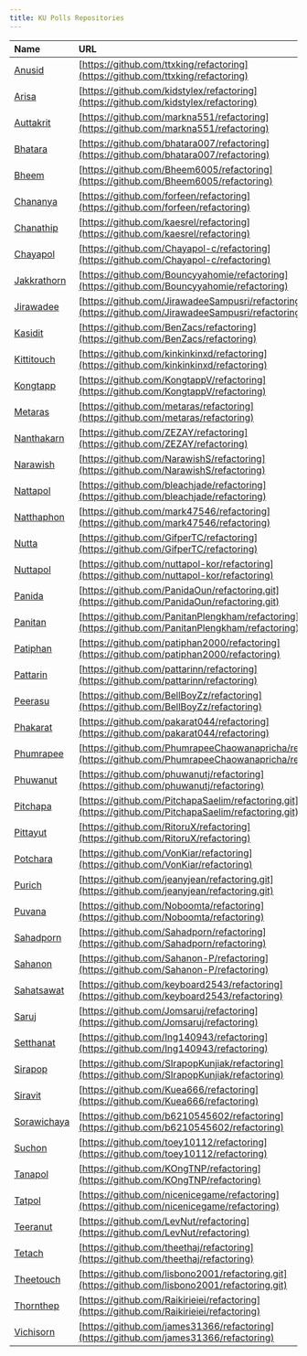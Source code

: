 ```yaml
---
title: KU Polls Repositories
---
```


| Name | URL |
|:-----|:----|
| [Anusid](https://github.com/ttxking/) | [https://github.com/ttxking/refactoring](https://github.com/ttxking/refactoring) |
| [Arisa](https://github.com/kidstylex/) | [https://github.com/kidstylex/refactoring](https://github.com/kidstylex/refactoring) |
| [Auttakrit ](https://github.com/markna551/) | [https://github.com/markna551/refactoring](https://github.com/markna551/refactoring) |
| [Bhatara](https://github.com/bhatara007/) | [https://github.com/bhatara007/refactoring](https://github.com/bhatara007/refactoring) |
| [Bheem](https://github.com/Bheem6005/) | [https://github.com/Bheem6005/refactoring](https://github.com/Bheem6005/refactoring) |
| [Chananya](https://github.com/forfeen/) | [https://github.com/forfeen/refactoring](https://github.com/forfeen/refactoring) |
| [Chanathip](https://github.com/kaesrel/) | [https://github.com/kaesrel/refactoring](https://github.com/kaesrel/refactoring) |
| [Chayapol](https://github.com/Chayapol-c/) | [https://github.com/Chayapol-c/refactoring](https://github.com/Chayapol-c/refactoring) |
| [Jakkrathorn](https://github.com/Bouncyyahomie/) | [https://github.com/Bouncyyahomie/refactoring](https://github.com/Bouncyyahomie/refactoring) |
| [Jirawadee](https://github.com/JirawadeeSampusri/) | [https://github.com/JirawadeeSampusri/refactoring](https://github.com/JirawadeeSampusri/refactoring) |
| [Kasidit](https://github.com/BenZacs/refactoring) | [https://github.com/BenZacs/refactoring](https://github.com/BenZacs/refactoring) |
| [Kittitouch ](https://github.com/kinkinkinxd/) | [https://github.com/kinkinkinxd/refactoring](https://github.com/kinkinkinxd/refactoring) |
| [Kongtapp](https://github.com/KongtappV/) | [https://github.com/KongtappV/refactoring](https://github.com/KongtappV/refactoring) |
| [Metaras](https://github.com/metaras/) | [https://github.com/metaras/refactoring](https://github.com/metaras/refactoring) |
| [Nanthakarn](https://github.com/ZEZAY/) | [https://github.com/ZEZAY/refactoring](https://github.com/ZEZAY/refactoring) |
| [Narawish](https://github.com/NarawishS/) | [https://github.com/NarawishS/refactoring](https://github.com/NarawishS/refactoring) |
| [Nattapol](https://github.com/bleachjade/) | [https://github.com/bleachjade/refactoring](https://github.com/bleachjade/refactoring) |
| [Natthaphon](https://github.com/mark47546/) | [https://github.com/mark47546/refactoring](https://github.com/mark47546/refactoring) |
| [Nutta](https://github.com/GifperTC/) | [https://github.com/GifperTC/refactoring](https://github.com/GifperTC/refactoring) |
| [Nuttapol](https://github.com/nuttapol-kor/) | [https://github.com/nuttapol-kor/refactoring](https://github.com/nuttapol-kor/refactoring) |
| [Panida](https://github.com/PanidaOun/) | [https://github.com/PanidaOun/refactoring.git](https://github.com/PanidaOun/refactoring.git) |
| [Panitan](https://github.com/PanitanPlengkham/) | [https://github.com/PanitanPlengkham/refactoring](https://github.com/PanitanPlengkham/refactoring) |
| [Patiphan](https://github.com/patiphan2000/) | [https://github.com/patiphan2000/refactoring](https://github.com/patiphan2000/refactoring) |
| [Pattarin](https://github.com/pattarinn/) | [https://github.com/pattarinn/refactoring](https://github.com/pattarinn/refactoring) |
| [Peerasu](https://github.com/BellBoyZz/) | [https://github.com/BellBoyZz/refactoring](https://github.com/BellBoyZz/refactoring) |
| [Phakarat](https://github.com/pakarat044/) | [https://github.com/pakarat044/refactoring](https://github.com/pakarat044/refactoring) |
| [Phumrapee](https://github.com/PhumrapeeChaowanapricha/) | [https://github.com/PhumrapeeChaowanapricha/refactoring](https://github.com/PhumrapeeChaowanapricha/refactoring) |
| [Phuwanut](https://github.com/phuwanutj/) | [https://github.com/phuwanutj/refactoring](https://github.com/phuwanutj/refactoring) |
| [Pitchapa](https://github.com/PitchapaSaelim/) | [https://github.com/PitchapaSaelim/refactoring.git](https://github.com/PitchapaSaelim/refactoring.git) |
| [Pittayut](https://github.com/RitoruX/) | [https://github.com/RitoruX/refactoring](https://github.com/RitoruX/refactoring) |
| [Potchara](https://github.com/VonKiar/) | [https://github.com/VonKiar/refactoring](https://github.com/VonKiar/refactoring) |
| [Purich](https://github.com/jeanyjean/) | [https://github.com/jeanyjean/refactoring.git](https://github.com/jeanyjean/refactoring.git) |
| [Puvana](https://github.com/Noboomta/) | [https://github.com/Noboomta/refactoring](https://github.com/Noboomta/refactoring) |
| [Sahadporn](https://github.com/Sahadporn/) | [https://github.com/Sahadporn/refactoring](https://github.com/Sahadporn/refactoring) |
| [Sahanon](https://github.com/Sahanon-P/) | [https://github.com/Sahanon-P/refactoring](https://github.com/Sahanon-P/refactoring) |
| [Sahatsawat](https://github.com/keyboard2543/) | [https://github.com/keyboard2543/refactoring](https://github.com/keyboard2543/refactoring) |
| [Saruj](https://github.com/Jomsaruj/) | [https://github.com/Jomsaruj/refactoring](https://github.com/Jomsaruj/refactoring) |
| [Setthanat](https://github.com/Ing140943/) | [https://github.com/Ing140943/refactoring](https://github.com/Ing140943/refactoring) |
| [Sirapop ](https://github.com/SIrapopKunjiak/) | [https://github.com/SIrapopKunjiak/refactoring](https://github.com/SIrapopKunjiak/refactoring) |
| [Siravit](https://github.com/Kuea666/) | [https://github.com/Kuea666/refactoring](https://github.com/Kuea666/refactoring) |
| [Sorawichaya](https://github.com/b6210545602/) | [https://github.com/b6210545602/refactoring](https://github.com/b6210545602/refactoring) |
| [Suchon](https://github.com/toey10112/) | [https://github.com/toey10112/refactoring](https://github.com/toey10112/refactoring) |
| [Tanapol](https://github.com/KOngTNP/) | [https://github.com/KOngTNP/refactoring](https://github.com/KOngTNP/refactoring) |
| [Tatpol](https://github.com/nicenicegame/) | [https://github.com/nicenicegame/refactoring](https://github.com/nicenicegame/refactoring) |
| [Teeranut](https://github.com/LevNut/) | [https://github.com/LevNut/refactoring](https://github.com/LevNut/refactoring) |
| [Tetach](https://github.com/theethaj/) | [https://github.com/theethaj/refactoring](https://github.com/theethaj/refactoring) |
| [Theetouch](https://github.com/lisbono2001/) | [https://github.com/lisbono2001/refactoring.git](https://github.com/lisbono2001/refactoring.git) |
| [Thornthep](https://github.com/Raikirieiei/) | [https://github.com/Raikirieiei/refactoring](https://github.com/Raikirieiei/refactoring) |
| [Vichisorn](https://github.com/james31366/) | [https://github.com/james31366/refactoring](https://github.com/james31366/refactoring) |

